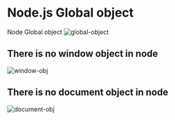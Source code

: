 # Node.js Global object
Node Global object
![global-object](https://github.com/danielurra/node-global-object/assets/51704179/59584869-eff9-4a79-8ee2-9d65f152b8a9)

## There is no window object in node
![window-obj](https://github.com/danielurra/node-global-object/assets/51704179/6d453e5b-9f1e-4d27-a3b7-2a130537a1be)

## There is no document object in node
![document-obj](https://github.com/danielurra/node-global-object/assets/51704179/3114436a-a3f0-405b-b1d6-61f4d36ca42a)

